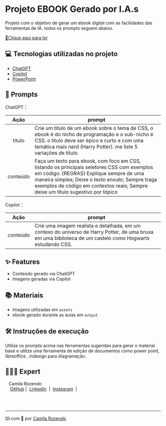# Projeto EBOOK Gerado por I.A.s


Projeto com o objetivo de gerar um ebook digital com as facilidades das ferramentas de IA. todos os prompts
seguem abaixo.

<a href="[https://github.com/](https://github.com/camilarozendo/ebook/blob/main/output/O%20Mestre%20das%20Classes-%20A%20saga%20CSS.pdf)" title="View PDF now"> 📕Clique aqui para ler</a>

## 💻 Tecnologias utilizadas no projeto

- [ChatGPT](https://chat.openai.com/) 
- [Copilot](https://copilot.microsoft.com)
- [PowerPoint](https://www.microsoft.com/en/microsoft-365/powerpoint)

## 🧠 Prompts


ChatGPT：

|   Ação   | prompt                                                                                                                                                                                                                                                                         |
| :------: | ------------------------------------------------------------------------------------------------------------------------------------------------------------------------------------------------------------------------------------------------------------------------------ |
|  título  | Crie um titulo de um ebook sobre o tema de CSS, o ebook é do nicho de programação e o sub-nicho é CSS. o titulo deve ser épico e curto e com uma temática mais nerd (Harry Potter). me liste 5 variações de titulo.                                                       |
| conteúdo | Faça um texto para ebook, com foco em CSS, listando os principais seletores CSS com exemplos em código. {REGRAS} Explique sempre de uma maneira simples; Deixe o texto enxuto; Sempre traga exemplos de código em contextos reais; Sempre deixe um título sugestivo por tópico |


Copilot：

|  Ação  | prompt                                                                                 |
| :----: | -------------------------------------------------------------------------------------- |
| conteúdo | Crie uma imagem realista e detalhada, em um contexo do universo de Harry Potter, de uma bruxa em uma biblioteca de um castelo como Hogwarts estudando CSS. |

## ✨ Features

- Conteúdo gerado via ChatGPT
- Imagens geradas via Copilot

## 📚 Materiais

- Imagens utilizadas em `assets`
- ebook gerado durante as aulas em `output`

## 🛠️ Instruções de execução

Utilize os prompts acima nas ferramentas sugeridas para gerar o material base e utilize uma ferramenta de edição de documentos como power point, libreoffice , indesign para diagramação.

## 👩🏻‍💻 Expert

<p>
    <p>&nbsp&nbsp&nbspCamila Rozendo<br>
    &nbsp&nbsp&nbsp
    <a href="https://github.com/camilarozendo">
    GitHub</a>&nbsp;|&nbsp;
    <a href="www.linkedin.com/in/
camilarozendo">LinkedIn</a>
&nbsp;|&nbsp;
    <a href="https://www.instagram.com/camilarozendo/">
    Instagram</a>
&nbsp;|&nbsp;</p>
</p>
<br/><br/>
<p>

---

⌨️ com 💜 por [Camila Rozendo](https://github.com/camilarozendo)
